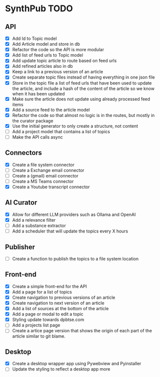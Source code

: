 # SynthPub TODO

## API

- [x] Add Id to Topic model
- [x] Add Article model and store in db
- [x] Refactor the code so the API is more modular
- [x] Add list of feed urls to Topic model
- [x] Add update topic article to route based on feed urls
- [x] Add refined articles also in db
- [x] Keep a link to a previous version of an article
- [x] Create separate topic files instead of having everything in one json file
- [x] Store in the topic file a list of feed urls that have been used to update the article, and include a hash of the content of the article so we know when it has been updated
- [x] Make sure the article does not update using already processed feed items
- [x] Add a source feed to the article model
- [x] Refactor the code so that almost no logic is in the routes, but mostly in the curator package
- [x] Use the initial generator to only create a structure, not content
- [ ] Add a project model that contains a list of topics
- [ ] Make the API calls async

## Connectors

- [x] Create a file system connector
- [ ] Create a Exchange email connector
- [ ] Create a (gmail) email connector
- [ ] Create a MS Teams connector
- [x] Create a Youtube transcript connector

## AI Curator

- [x] Allow for different LLM providers such as Ollama and OpenAI
- [x] Add a relevance filter
- [ ] Add a substance extractor
- [ ] Add a scheduler that will update the topics every X hours

## Publisher

- [ ] Create a function to publish the topics to a file system location

## Front-end

- [x] Create a simple front-end for the API
- [x] Add a page for a list of topics
- [x] Create navigation to previous versions of an article
- [x] Create navigation to next version of an article
- [x] Add a list of sources at the bottom of the article
- [x] Add a page or modal to edit a topic
- [x] Styling update towards dpbtse.com
- [ ] Add a projects list page
- [ ] Create a artice page version that shows the origin of each part of the article similar to git blame.

## Desktop

- [x] Create a desktop wrapper app using Pywebview and Pyinstaller
- [ ] Update the styling to reflect a desktop app more